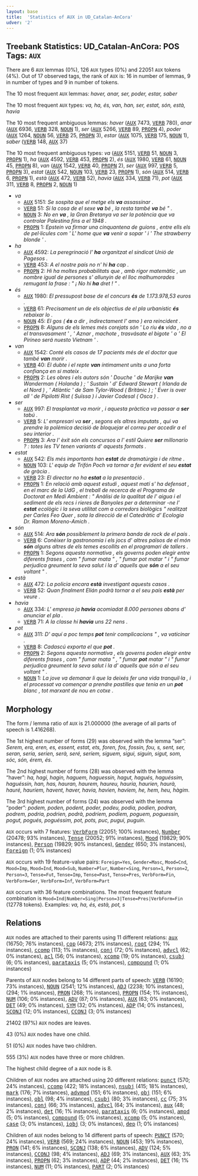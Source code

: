 ```yaml
---
layout: base
title:  'Statistics of AUX in UD_Catalan-AnCora'
udver: '2'
---
```


## Treebank Statistics: UD_Catalan-AnCora: POS Tags: `AUX`

There are 6 `AUX` lemmas (0%), 126 `AUX` types (0%) and 22051 `AUX` tokens (4%).
Out of 17 observed tags, the rank of `AUX` is: 16 in number of lemmas, 9 in number of types and 9 in number of tokens.

The 10 most frequent `AUX` lemmas: <em>haver, anar, ser, poder, estar, saber</em>

The 10 most frequent `AUX` types:  <em>va, ha, és, van, han, ser, estat, són, està, havia</em>

The 10 most frequent ambiguous lemmas: <em>haver</em> (<tt><a href="ca_ancora-pos-AUX.html">AUX</a></tt> 7473, <tt><a href="ca_ancora-pos-VERB.html">VERB</a></tt> 780), <em>anar</em> (<tt><a href="ca_ancora-pos-AUX.html">AUX</a></tt> 6936, <tt><a href="ca_ancora-pos-VERB.html">VERB</a></tt> 328, <tt><a href="ca_ancora-pos-NOUN.html">NOUN</a></tt> 1), <em>ser</em> (<tt><a href="ca_ancora-pos-AUX.html">AUX</a></tt> 5266, <tt><a href="ca_ancora-pos-VERB.html">VERB</a></tt> 89, <tt><a href="ca_ancora-pos-PROPN.html">PROPN</a></tt> 4), <em>poder</em> (<tt><a href="ca_ancora-pos-AUX.html">AUX</a></tt> 1264, <tt><a href="ca_ancora-pos-NOUN.html">NOUN</a></tt> 56, <tt><a href="ca_ancora-pos-VERB.html">VERB</a></tt> 25, <tt><a href="ca_ancora-pos-PROPN.html">PROPN</a></tt> 3), <em>estar</em> (<tt><a href="ca_ancora-pos-AUX.html">AUX</a></tt> 1075, <tt><a href="ca_ancora-pos-VERB.html">VERB</a></tt> 175, <tt><a href="ca_ancora-pos-NOUN.html">NOUN</a></tt> 1), <em>saber</em> (<tt><a href="ca_ancora-pos-VERB.html">VERB</a></tt> 148, <tt><a href="ca_ancora-pos-AUX.html">AUX</a></tt> 37)

The 10 most frequent ambiguous types:  <em>va</em> (<tt><a href="ca_ancora-pos-AUX.html">AUX</a></tt> 5151, <tt><a href="ca_ancora-pos-VERB.html">VERB</a></tt> 51, <tt><a href="ca_ancora-pos-NOUN.html">NOUN</a></tt> 3, <tt><a href="ca_ancora-pos-PROPN.html">PROPN</a></tt> 1), <em>ha</em> (<tt><a href="ca_ancora-pos-AUX.html">AUX</a></tt> 4592, <tt><a href="ca_ancora-pos-VERB.html">VERB</a></tt> 453, <tt><a href="ca_ancora-pos-PROPN.html">PROPN</a></tt> 2), <em>és</em> (<tt><a href="ca_ancora-pos-AUX.html">AUX</a></tt> 1980, <tt><a href="ca_ancora-pos-VERB.html">VERB</a></tt> 61, <tt><a href="ca_ancora-pos-NOUN.html">NOUN</a></tt> 45, <tt><a href="ca_ancora-pos-PROPN.html">PROPN</a></tt> 8), <em>van</em> (<tt><a href="ca_ancora-pos-AUX.html">AUX</a></tt> 1542, <tt><a href="ca_ancora-pos-VERB.html">VERB</a></tt> 40, <tt><a href="ca_ancora-pos-PROPN.html">PROPN</a></tt> 2), <em>ser</em> (<tt><a href="ca_ancora-pos-AUX.html">AUX</a></tt> 997, <tt><a href="ca_ancora-pos-VERB.html">VERB</a></tt> 5, <tt><a href="ca_ancora-pos-PROPN.html">PROPN</a></tt> 3), <em>estat</em> (<tt><a href="ca_ancora-pos-AUX.html">AUX</a></tt> 542, <tt><a href="ca_ancora-pos-NOUN.html">NOUN</a></tt> 103, <tt><a href="ca_ancora-pos-VERB.html">VERB</a></tt> 23, <tt><a href="ca_ancora-pos-PROPN.html">PROPN</a></tt> 1), <em>són</em> (<tt><a href="ca_ancora-pos-AUX.html">AUX</a></tt> 514, <tt><a href="ca_ancora-pos-VERB.html">VERB</a></tt> 6, <tt><a href="ca_ancora-pos-PROPN.html">PROPN</a></tt> 1), <em>està</em> (<tt><a href="ca_ancora-pos-AUX.html">AUX</a></tt> 472, <tt><a href="ca_ancora-pos-VERB.html">VERB</a></tt> 52), <em>havia</em> (<tt><a href="ca_ancora-pos-AUX.html">AUX</a></tt> 334, <tt><a href="ca_ancora-pos-VERB.html">VERB</a></tt> 71), <em>pot</em> (<tt><a href="ca_ancora-pos-AUX.html">AUX</a></tt> 311, <tt><a href="ca_ancora-pos-VERB.html">VERB</a></tt> 8, <tt><a href="ca_ancora-pos-PROPN.html">PROPN</a></tt> 2, <tt><a href="ca_ancora-pos-NOUN.html">NOUN</a></tt> 1)


* <em>va</em>
  * <tt><a href="ca_ancora-pos-AUX.html">AUX</a></tt> 5151: <em>Se sospita que el metge els <b>va</b> assassinar .</em>
  * <tt><a href="ca_ancora-pos-VERB.html">VERB</a></tt> 51: <em>Si la cosa de el sexe <b>va</b> bé , la resta també <b>va</b> bé " .</em>
  * <tt><a href="ca_ancora-pos-NOUN.html">NOUN</a></tt> 3: <em>No en <b>va</b> , la Gran Bretanya va ser la potència que va controlar Palestina fins a el 1948 .</em>
  * <tt><a href="ca_ancora-pos-PROPN.html">PROPN</a></tt> 1: <em>Epstein va firmar una cinquantena de guions , entre ells els de pel·lícules com ' L' home que <b>va</b> venir a sopar ' i ' The strawberry blonde ' .</em>
* <em>ha</em>
  * <tt><a href="ca_ancora-pos-AUX.html">AUX</a></tt> 4592: <em>La peregrinació l' <b>ha</b> organitzat el sindicat Unió de Pagesos .</em>
  * <tt><a href="ca_ancora-pos-VERB.html">VERB</a></tt> 453: <em>A el nostre país no n' hi <b>ha</b> cap .</em>
  * <tt><a href="ca_ancora-pos-PROPN.html">PROPN</a></tt> 2: <em>Hi ha moltes probabilitats que , amb rigor matemàtic , un nombre igual de persones s' allunyin de el lloc malhumorades remugant la frase : " ¡ No hi <b>ha</b> dret ! " .</em>
* <em>és</em>
  * <tt><a href="ca_ancora-pos-AUX.html">AUX</a></tt> 1980: <em>El pressupost base de el concurs <b>és</b> de 1.173.978,53 euros .</em>
  * <tt><a href="ca_ancora-pos-VERB.html">VERB</a></tt> 61: <em>Precisament un de els objectius de el pla urbanístic <b>és</b> rebaixar lo .</em>
  * <tt><a href="ca_ancora-pos-NOUN.html">NOUN</a></tt> 45: <em>El gos ( <b>és</b> a dir , indirectament l' amo ) era reincident .</em>
  * <tt><a href="ca_ancora-pos-PROPN.html">PROPN</a></tt> 8: <em>Alguns de els lemes més corejats són ' Lo riu <b>és</b> vida , no a el transvasament ' , ' Aznar , machote , trasvásate el bigote ' o ' El Pirineo será nuesto Vietnam ' .</em>
* <em>van</em>
  * <tt><a href="ca_ancora-pos-AUX.html">AUX</a></tt> 1542: <em>Conté els casos de 17 pacients més de el doctor que també <b>van</b> morir .</em>
  * <tt><a href="ca_ancora-pos-VERB.html">VERB</a></tt> 40: <em>El dubte i el repte <b>van</b> íntimament units a una forta confiança en si mateix .</em>
  * <tt><a href="ca_ancora-pos-PROPN.html">PROPN</a></tt> 2: <em>Les obres i els autors són ' Douche ' de Marijke <b>van</b> Wanderman ( Holanda ) ; ' Sustain ' d' Edward Stewart ( Irlanda de el Nord ) , ' Atlàntic ' de Sam Tylor-Wood ( Britànic ) ; ' Ever is over all ' de Pipilotti Rist ( Suïssa ) i Javier Codesal ( Osca ) .</em>
* <em>ser</em>
  * <tt><a href="ca_ancora-pos-AUX.html">AUX</a></tt> 997: <em>El trasplantat va morir , i aquesta pràctica va passar a <b>ser</b> tabú .</em>
  * <tt><a href="ca_ancora-pos-VERB.html">VERB</a></tt> 5: <em>L' empresari va <b>ser</b> , segons els altres imputats , qui va prendre la polèmica decisió de bloquejar el correu per accedir a el seu interior .</em>
  * <tt><a href="ca_ancora-pos-PROPN.html">PROPN</a></tt> 3: <em>Ara l' èxit són els concursos a l' estil Quiere <b>ser</b> millonario ? : totes les TV tenen variants d' aquests formats .</em>
* <em>estat</em>
  * <tt><a href="ca_ancora-pos-AUX.html">AUX</a></tt> 542: <em>Els més importants han <b>estat</b> de dramatúrgia i de ritme .</em>
  * <tt><a href="ca_ancora-pos-NOUN.html">NOUN</a></tt> 103: <em>L' equip de Trifón Poch va tornar a fer evident el seu <b>estat</b> de gràcia .</em>
  * <tt><a href="ca_ancora-pos-VERB.html">VERB</a></tt> 23: <em>El director no ha <b>estat</b> a la presentació .</em>
  * <tt><a href="ca_ancora-pos-PROPN.html">PROPN</a></tt> 1: <em>En relació amb aquest estudi , aquest matí s' ha defensat , en el marc de la UdG , el treball de recerca de el Programa de Doctorat en Medi Ambient : " Anàlisi de la qualitat de l' aigua i el sediment de els recs i rieres de Banyoles per a determinar -ne l' <b>estat</b> ecològic i la seva utilitat com a corredors biològics " realitzat per Carles Feo Quer , sota la direcció de el Catedràtic d' Ecologia Dr. Ramon Moreno-Amich .</em>
* <em>són</em>
  * <tt><a href="ca_ancora-pos-AUX.html">AUX</a></tt> 514: <em>Ara <b>són</b> possiblement la primera banda de rock de el país .</em>
  * <tt><a href="ca_ancora-pos-VERB.html">VERB</a></tt> 6: <em>Conèixer la gastronomia i els jocs d' altres països de el món <b>són</b> alguns altres de els temes escollits en el programari de tallers .</em>
  * <tt><a href="ca_ancora-pos-PROPN.html">PROPN</a></tt> 1: <em>Segons aquesta normativa , els governs poden elegir entre diferents frases , com " fumar mata " , " fumar pot matar " i " fumar perjudica greument la seva salut i la d' aquells que <b>són</b> a el seu voltant " .</em>
* <em>està</em>
  * <tt><a href="ca_ancora-pos-AUX.html">AUX</a></tt> 472: <em>La policia encara <b>està</b> investigant aquests casos .</em>
  * <tt><a href="ca_ancora-pos-VERB.html">VERB</a></tt> 52: <em>Quan finalment Elián podrà tornar a el seu país <b>està</b> per veure .</em>
* <em>havia</em>
  * <tt><a href="ca_ancora-pos-AUX.html">AUX</a></tt> 334: <em>L' empresa ja <b>havia</b> acomiadat 8.000 persones abans d' anunciar el pla .</em>
  * <tt><a href="ca_ancora-pos-VERB.html">VERB</a></tt> 71: <em>A la classe hi <b>havia</b> uns 22 nens .</em>
* <em>pot</em>
  * <tt><a href="ca_ancora-pos-AUX.html">AUX</a></tt> 311: <em>D' aquí a poc temps <b>pot</b> tenir complicacions " , va vaticinar .</em>
  * <tt><a href="ca_ancora-pos-VERB.html">VERB</a></tt> 8: <em>Cadascú exporta el que <b>pot</b> .</em>
  * <tt><a href="ca_ancora-pos-PROPN.html">PROPN</a></tt> 2: <em>Segons aquesta normativa , els governs poden elegir entre diferents frases , com " fumar mata " , " fumar <b>pot</b> matar " i " fumar perjudica greument la seva salut i la d' aquells que són a el seu voltant " .</em>
  * <tt><a href="ca_ancora-pos-NOUN.html">NOUN</a></tt> 1: <em>La jove va demanar li que la deixés fer una vida tranquil·la , i el processat va començar a prendre pastilles que tenia en un <b>pot</b> blanc , tot marxant de nou en cotxe .</em>

## Morphology

The form / lemma ratio of `AUX` is 21.000000 (the average of all parts of speech is 1.416268).

The 1st highest number of forms (29) was observed with the lemma “ser”: <em>Serem, era, eren, es, essent, estat, ets, foren, fos, fossin, fou, s, sent, ser, seran, seria, serien, serà, seré, seríem, siguem, sigui, siguin, sigut, som, sóc, són, érem, és</em>.

The 2nd highest number of forms (28) was observed with the lemma “haver”: <em>ha, hagi, hagin, haguem, haguessin, hagut, hagués, haguéssim, haguéssin, han, has, hauran, haurem, haureu, hauria, haurien, haurà, hauré, hauríem, havent, haver, havia, havien, havíem, he, hem, heu, hàgim</em>.

The 3rd highest number of forms (24) was observed with the lemma “poder”: <em>podem, poden, podent, poder, podeu, podia, podien, podran, podrem, podria, podrien, podrà, podríem, podíem, poguem, poguessin, pogut, pogués, poguéssim, pot, pots, puc, pugui, puguin</em>.

`AUX` occurs with 7 features: <tt><a href="ca_ancora-feat-VerbForm.html">VerbForm</a></tt> (22051; 100% instances), <tt><a href="ca_ancora-feat-Number.html">Number</a></tt> (20478; 93% instances), <tt><a href="ca_ancora-feat-Tense.html">Tense</a></tt> (20052; 91% instances), <tt><a href="ca_ancora-feat-Mood.html">Mood</a></tt> (19829; 90% instances), <tt><a href="ca_ancora-feat-Person.html">Person</a></tt> (19829; 90% instances), <tt><a href="ca_ancora-feat-Gender.html">Gender</a></tt> (650; 3% instances), <tt><a href="ca_ancora-feat-Foreign.html">Foreign</a></tt> (1; 0% instances)

`AUX` occurs with 19 feature-value pairs: `Foreign=Yes`, `Gender=Masc`, `Mood=Cnd`, `Mood=Imp`, `Mood=Ind`, `Mood=Sub`, `Number=Plur`, `Number=Sing`, `Person=1`, `Person=2`, `Person=3`, `Tense=Fut`, `Tense=Imp`, `Tense=Past`, `Tense=Pres`, `VerbForm=Fin`, `VerbForm=Ger`, `VerbForm=Inf`, `VerbForm=Part`

`AUX` occurs with 36 feature combinations.
The most frequent feature combination is `Mood=Ind|Number=Sing|Person=3|Tense=Pres|VerbForm=Fin` (12778 tokens).
Examples: <em>va, ha, és, està, pot, s</em>


## Relations

`AUX` nodes are attached to their parents using 11 different relations: <tt><a href="ca_ancora-dep-aux.html">aux</a></tt> (16750; 76% instances), <tt><a href="ca_ancora-dep-cop.html">cop</a></tt> (4673; 21% instances), <tt><a href="ca_ancora-dep-root.html">root</a></tt> (294; 1% instances), <tt><a href="ca_ancora-dep-ccomp.html">ccomp</a></tt> (113; 1% instances), <tt><a href="ca_ancora-dep-conj.html">conj</a></tt> (72; 0% instances), <tt><a href="ca_ancora-dep-advcl.html">advcl</a></tt> (62; 0% instances), <tt><a href="ca_ancora-dep-acl.html">acl</a></tt> (56; 0% instances), <tt><a href="ca_ancora-dep-xcomp.html">xcomp</a></tt> (19; 0% instances), <tt><a href="ca_ancora-dep-csubj.html">csubj</a></tt> (6; 0% instances), <tt><a href="ca_ancora-dep-parataxis.html">parataxis</a></tt> (5; 0% instances), <tt><a href="ca_ancora-dep-compound.html">compound</a></tt> (1; 0% instances)

Parents of `AUX` nodes belong to 14 different parts of speech: <tt><a href="ca_ancora-pos-VERB.html">VERB</a></tt> (16190; 73% instances), <tt><a href="ca_ancora-pos-NOUN.html">NOUN</a></tt> (2541; 12% instances), <tt><a href="ca_ancora-pos-ADJ.html">ADJ</a></tt> (2238; 10% instances),  (294; 1% instances), <tt><a href="ca_ancora-pos-PRON.html">PRON</a></tt> (268; 1% instances), <tt><a href="ca_ancora-pos-PROPN.html">PROPN</a></tt> (154; 1% instances), <tt><a href="ca_ancora-pos-NUM.html">NUM</a></tt> (106; 0% instances), <tt><a href="ca_ancora-pos-ADV.html">ADV</a></tt> (87; 0% instances), <tt><a href="ca_ancora-pos-AUX.html">AUX</a></tt> (63; 0% instances), <tt><a href="ca_ancora-pos-DET.html">DET</a></tt> (49; 0% instances), <tt><a href="ca_ancora-pos-SYM.html">SYM</a></tt> (32; 0% instances), <tt><a href="ca_ancora-pos-ADP.html">ADP</a></tt> (14; 0% instances), <tt><a href="ca_ancora-pos-SCONJ.html">SCONJ</a></tt> (12; 0% instances), <tt><a href="ca_ancora-pos-CCONJ.html">CCONJ</a></tt> (3; 0% instances)

21402 (97%) `AUX` nodes are leaves.

43 (0%) `AUX` nodes have one child.

51 (0%) `AUX` nodes have two children.

555 (3%) `AUX` nodes have three or more children.

The highest child degree of a `AUX` node is 8.

Children of `AUX` nodes are attached using 20 different relations: <tt><a href="ca_ancora-dep-punct.html">punct</a></tt> (570; 24% instances), <tt><a href="ca_ancora-dep-ccomp.html">ccomp</a></tt> (422; 18% instances), <tt><a href="ca_ancora-dep-nsubj.html">nsubj</a></tt> (415; 18% instances), <tt><a href="ca_ancora-dep-mark.html">mark</a></tt> (176; 7% instances), <tt><a href="ca_ancora-dep-advmod.html">advmod</a></tt> (151; 6% instances), <tt><a href="ca_ancora-dep-obj.html">obj</a></tt> (151; 6% instances), <tt><a href="ca_ancora-dep-obl.html">obl</a></tt> (98; 4% instances), <tt><a href="ca_ancora-dep-csubj.html">csubj</a></tt> (80; 3% instances), <tt><a href="ca_ancora-dep-cc.html">cc</a></tt> (75; 3% instances), <tt><a href="ca_ancora-dep-conj.html">conj</a></tt> (66; 3% instances), <tt><a href="ca_ancora-dep-advcl.html">advcl</a></tt> (64; 3% instances), <tt><a href="ca_ancora-dep-aux.html">aux</a></tt> (48; 2% instances), <tt><a href="ca_ancora-dep-det.html">det</a></tt> (16; 1% instances), <tt><a href="ca_ancora-dep-parataxis.html">parataxis</a></tt> (6; 0% instances), <tt><a href="ca_ancora-dep-amod.html">amod</a></tt> (5; 0% instances), <tt><a href="ca_ancora-dep-compound.html">compound</a></tt> (5; 0% instances), <tt><a href="ca_ancora-dep-xcomp.html">xcomp</a></tt> (5; 0% instances), <tt><a href="ca_ancora-dep-case.html">case</a></tt> (3; 0% instances), <tt><a href="ca_ancora-dep-iobj.html">iobj</a></tt> (3; 0% instances), <tt><a href="ca_ancora-dep-dep.html">dep</a></tt> (1; 0% instances)

Children of `AUX` nodes belong to 14 different parts of speech: <tt><a href="ca_ancora-pos-PUNCT.html">PUNCT</a></tt> (570; 24% instances), <tt><a href="ca_ancora-pos-VERB.html">VERB</a></tt> (569; 24% instances), <tt><a href="ca_ancora-pos-NOUN.html">NOUN</a></tt> (453; 19% instances), <tt><a href="ca_ancora-pos-PRON.html">PRON</a></tt> (141; 6% instances), <tt><a href="ca_ancora-pos-SCONJ.html">SCONJ</a></tt> (138; 6% instances), <tt><a href="ca_ancora-pos-ADV.html">ADV</a></tt> (124; 5% instances), <tt><a href="ca_ancora-pos-CCONJ.html">CCONJ</a></tt> (98; 4% instances), <tt><a href="ca_ancora-pos-ADJ.html">ADJ</a></tt> (69; 3% instances), <tt><a href="ca_ancora-pos-AUX.html">AUX</a></tt> (63; 3% instances), <tt><a href="ca_ancora-pos-PROPN.html">PROPN</a></tt> (62; 3% instances), <tt><a href="ca_ancora-pos-ADP.html">ADP</a></tt> (44; 2% instances), <tt><a href="ca_ancora-pos-DET.html">DET</a></tt> (16; 1% instances), <tt><a href="ca_ancora-pos-NUM.html">NUM</a></tt> (11; 0% instances), <tt><a href="ca_ancora-pos-PART.html">PART</a></tt> (2; 0% instances)

